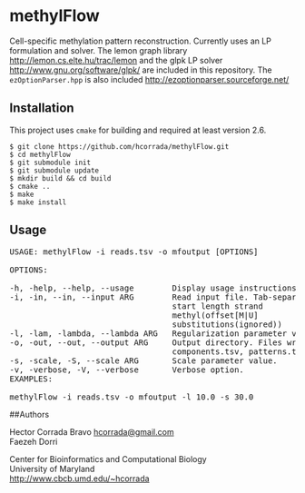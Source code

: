 # methylFlow


Cell-specific methylation pattern reconstruction. Currently uses an LP
formulation and solver. The lemon graph library
http://lemon.cs.elte.hu/trac/lemon
and the glpk LP solver
http://www.gnu.org/software/glpk/
are included in this repository. The `ezOptionParser.hpp` is also
included
http://ezoptionparser.sourceforge.net/

## Installation


This project uses `cmake` for building and required at least
version 2.6.

```shell
$ git clone https://github.com/hcorrada/methylFlow.git
$ cd methylFlow
$ git submodule init
$ git submodule update
$ mkdir build && cd build
$ cmake ..
$ make
$ make install
```

## Usage

<pre>
USAGE: methylFlow -i reads.tsv -o mfoutput [OPTIONS]

OPTIONS:

-h, -help, --help, --usage        Display usage instructions.
-i, -in, --in, --input ARG        Read input file. Tab-separated format:
                                  start length strand
                                  methyl<string>(offset<int>[M|U]
                                  substitutions<string>(ignored))
-l, -lam, -lambda, --lambda ARG   Regularization parameter value.
-o, -out, --out, --output ARG     Output directory. Files written:
                                  components.tsv, patterns.tsv, regions.tsv
-s, -scale, -S, --scale ARG       Scale parameter value.
-v, -verbose, -V, --verbose       Verbose option.
EXAMPLES:

methylFlow -i reads.tsv -o mfoutput -l 10.0 -s 30.0
</pre>



##Authors

Hector Corrada Bravo <hcorrada@gmail.com>  
Faezeh Dorri  

Center for Bioinformatics and Computational Biology  
University of Maryland  
http://www.cbcb.umd.edu/~hcorrada
